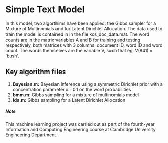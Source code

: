 # Simple Text Model
In this model, two algorthims have been applied: the Gibbs sampler for a Mixture of Multinomials and for Latent Dirichlet Allocation. The data used to train the model is contained in in the ﬁle kos_doc_data.mat. The word counts are in the matrix variables A and B for training and testing respectively, both matrices with 3 columns: document ID, word ID and word count. The words themselves are the variable V, such that eg. V(841) = 'bush'.

## Key algorithm files
1. **Bayesian.m:** Bayesian inference using a symmetric Dirichlet prior with a concentration parameter α =0.1 on the word probabilities
2. **bmm.m:** Gibbs sampling for a mixture of multinomials model
3. **lda.m:** Gibbs sampling for a Latent Dirichlet Allocation

##### Note
This machine learning project was carried out as part of the fourth-year Information and Computing Engineering course at Cambridge University Engineering Department.
